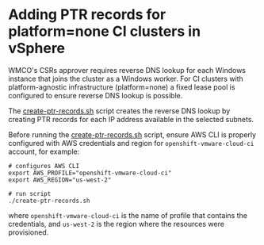 # Adding PTR records for platform=none CI clusters in vSphere

WMCO's CSRs approver requires reverse DNS lookup for each Windows instance that 
joins the cluster as a Windows worker. For CI clusters with platform-agnostic
infrastructure (platform=none) a fixed lease pool is configured to ensure
reverse DNS lookup is possible.

The [create-ptr-records.sh](create-ptr-records.sh) script creates the reverse
DNS lookup by creating PTR records for each IP address available in the selected
subnets.

Before running the [create-ptr-records.sh](create-ptr-records.sh) script, ensure
AWS CLI is properly configured with AWS credentials and region for
`openshift-vmware-cloud-ci` account, for example:
```shell
# configures AWS CLI
export AWS_PROFILE="openshift-vmware-cloud-ci"
export AWS_REGION="us-west-2"

# run script
./create-ptr-records.sh
```
where `openshift-vmware-cloud-ci` is the name of profile that contains the
credentials, and `us-west-2` is the region where the resources were provisioned.

